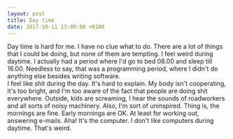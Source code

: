 ```yaml
---
layout: post
title: Day time
date: 2017-10-11 13:00:00 +0100
---
```

Day time is hard for me. I have no clue what to do. There are a lot of things
that I could be doing, but none of them are tempting. I feel weird during daytime.
I actually had a period where I'd go to bed 08.00 and sleep till 16.00. Needless
to say, that was a programming period, where I didn't do anything else besides writing
software.  
I feel like shit during the day. It's hard to explain. My body isn't cooperating, it's
too bright, and I'm too aware of the fact that people are doing shit everywhere.
Outside, kids are screaming, I hear the sounds of roadworkers and all sorts of noisy
machinery. Also, I'm sort of uninspired. Thing is, the mornings are fine. Early 
mornings are OK. At least for working out, answering e-mails. Aha! It's the computer.
I don't like computers during daytime. That's weird.
